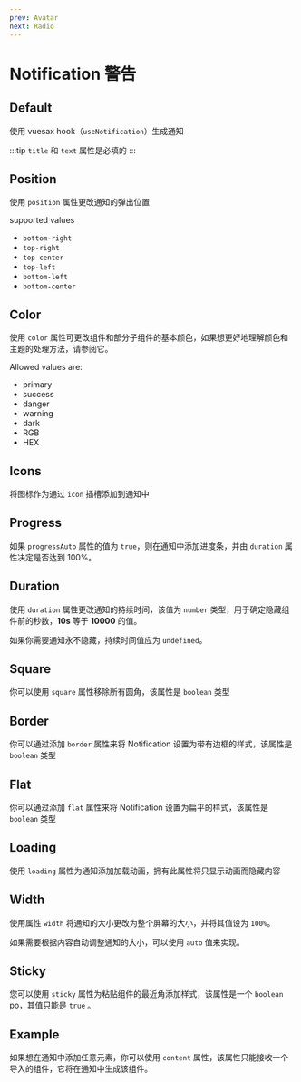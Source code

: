 ```yaml
---
prev: Avatar
next: Radio
---
```

# Notification 警告

<card>

## Default

使用 vuesax hook（`useNotification`）生成通知

:::tip
  `title` 和 `text` 属性是必填的
:::

</card>

<card subtitle="Position">

## Position

使用 `position` 属性更改通知的弹出位置

supported values

- `bottom-right` <Badge type="text" text="Default"/>
- `top-right`
- `top-center`
- `top-left`
- `bottom-left`
- `bottom-center`

</card>

<card subtitle="Color">

## Color

使用 `color` 属性可更改组件和部分子组件的基本颜色，如果想更好地理解颜色和主题的处理方法，请参阅它。

Allowed values ​​are:

- primary
- success
- danger
- warning
- dark
- RGB
- HEX

</card>

<card subtitle="Icons">

## Icons

将图标作为通过 `icon` 插槽添加到通知中

</card>

<card subtitle="Progress">

## Progress

如果 `progressAuto` 属性的值为 `true`，则在通知中添加进度条，并由 `duration` 属性决定是否达到 100%。

</card>

<card subtitle="Duration">

## Duration

使用 `duration` 属性更改通知的持续时间，该值为 `number` 类型，用于确定隐藏组件前的秒数，**10s** 等于 **10000** 的值。

如果你需要通知永不隐藏，持续时间值应为 `undefined`。

</card>

<card subtitle="Square">

## Square

你可以使用 `square` 属性移除所有圆角，该属性是 `boolean` 类型

</card>

<card subtitle="Border">

## Border

你可以通过添加 `border`  属性来将 Notification 设置为带有边框的样式，该属性是 `boolean` 类型

</card>

<card subtitle="Flat">

## Flat

你可以通过添加 `flat`  属性来将 Notification 设置为扁平的样式，该属性是 `boolean` 类型

</card>

<card subtitle="Loading">

## Loading

使用 `loading` 属性为通知添加加载动画，拥有此属性将只显示动画而隐藏内容

</card>

<card subtitle="Width">

## Width

使用属性 `width` 将通知的大小更改为整个屏幕的大小，并将其值设为 `100%`。

如果需要根据内容自动调整通知的大小，可以使用 `auto` 值来实现。

</card>

<card subtitle="Sticky">

## Sticky

您可以使用 `sticky` 属性为粘贴组件的最近角添加样式，该属性是一个 `boolean` po，其值只能是 `true` 。

</card>

<card subtitle="Example">

## Example

如果想在通知中添加任意元素，你可以使用 `content` 属性，该属性只能接收一个导入的组件，它将在通知中生成该组件。

</card>

<script setup>
import Api from "../../../../theme/global-components/template/API.tsx"
</script>

<Api/>
